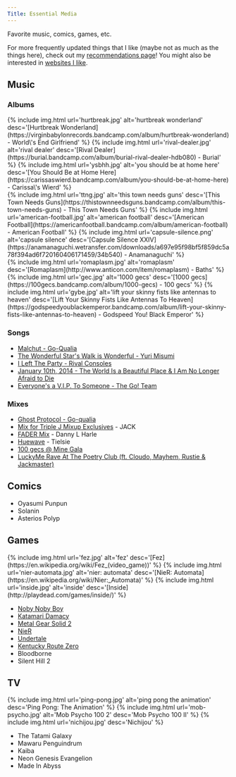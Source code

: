 ```yaml
---
Title: Essential Media
---
```


Favorite music, comics, games, etc.

<!-- convert x.jpg -resize 256x\> x.jpg -->

For more frequently updated things that I like (maybe not as much as the things here), check out my [recommendations page](/recommendations)! You might also be interested in [websites I like](/sites-i-like).

## Music

### Albums

<div class="img-block">
  {% include img.html url='hurtbreak.jpg' alt='hurtbreak wonderland' desc='[Hurtbreak Wonderland](https://virginbabylonrecords.bandcamp.com/album/hurtbreak-wonderland) - World\'s End Girlfriend' %}
  {% include img.html url='rival-dealer.jpg' alt='rival dealer' desc='[Rival Dealer](https://burial.bandcamp.com/album/burial-rival-dealer-hdb080) - Burial' %}
  {% include img.html url='ysbhh.jpg' alt='you should be at home here' desc='[You Should Be at Home Here](https://carissaswierd.bandcamp.com/album/you-should-be-at-home-here) - Carissa\'s Wierd' %}
</div>
<div class="img-block">
  {% include img.html url='ttng.jpg' alt='this town needs guns' desc='[This Town Needs Guns](https://thistownneedsguns.bandcamp.com/album/this-town-needs-guns) - This Town Needs Guns' %}
  {% include img.html url='american-football.jpg' alt='american football' desc='[American Football](https://americanfootball.bandcamp.com/album/american-football) - American Football' %}
  {% include img.html url='capsule-silence.png' alt='capsule silence' desc='[Capsule Silence XXIV](https://anamanaguchi.wetransfer.com/downloads/a697e95f98bf5f859dc5a78f394ad6f720160406171459/34b540) - Anamanaguchi' %}
</div>
<div class="img-block">
  {% include img.html url='romaplasm.jpg' alt='romaplasm' desc='[Romaplasm](http://www.anticon.com/item/romaplasm) - Baths' %}
  {% include img.html url='gec.jpg' alt='1000 gecs' desc='[1000 gecs](https://100gecs.bandcamp.com/album/1000-gecs) - 100 gecs' %}
  {% include img.html url='gybe.jpg' alt='lift your skinny fists like antennas to heaven' desc='[Lift Your Skinny Fists Like Antennas To Heaven](https://godspeedyoublackemperor.bandcamp.com/album/lift-your-skinny-fists-like-antennas-to-heaven) - Godspeed You! Black Emperor' %}
</div>

### Songs

- [Malchut - Go-Qualia](https://www.youtube.com/watch?v=XFVGZSDa4A4)
- [The Wonderful Star's Walk is Wonderful - Yuri Misumi](https://www.youtube.com/watch?v=5w9fOAG5Xz8)
- [I Left The Party - Rival Consoles](https://soundcloud.com/erasedtapes/rival-consoles-i-left-the)
- [January 10th, 2014 - The World Is a Beautiful Place & I Am No Longer Afraid to Die](https://www.youtube.com/watch?v=pAh2FeE92jo)
- [Everyone's a V.I.P. To Someone - The Go! Team](https://thegoteam.bandcamp.com/track/everyones-a-v-i-p-to-someone)

### Mixes

- [Ghost Protocol - Go-qualia](/assets/other/GHOST%20PROTOCOL.mp3)
- [Mix for Triple J Mixup Exclusives](https://soundcloud.com/nonstoppop/mix-for-triple-j) - JACK
- [FADER Mix](https://soundcloud.com/fadermedia/fader-mix-danny-l-harle) - Danny L Harle
- [Huewave](https://www.youtube.com/watch?v=xrMhzJqMd7U) - Tielsie
- [100 gecs @ Mine Gala](https://soundcloud.com/ilovefragglerock/100-gecs-mine-gala-set)
- [LuckyMe Rave At The Poetry Club (ft. Cloudo, Mayhem, Rustie & Jackmaster)](https://soundcloud.com/platform/luckyme-rave-at-the-poetry-club-ft-cloudo-mayhem-rustie-jackmaster)

## Comics

- Oyasumi Punpun
- Solanin
- Asterios Polyp

## Games

<div class="img-block">
  {% include img.html url='fez.jpg' alt='fez' desc='[Fez](https://en.wikipedia.org/wiki/Fez_(video_game))' %}
  {% include img.html url='nier-automata.jpg' alt='nier: automata' desc='[NieR: Automata](https://en.wikipedia.org/wiki/Nier:_Automata)' %}
  {% include img.html url='inside.jpg' alt='inside' desc='[Inside](http://playdead.com/games/inside/)' %}
</div>

- [Noby Noby Boy](https://en.wikipedia.org/wiki/Noby_Noby_Boy)
- [Katamari Damacy](https://en.wikipedia.org/wiki/Katamari_Damacy)
- [Metal Gear Solid 2](https://en.wikipedia.org/wiki/Metal_Gear_Solid_2:_Sons_of_Liberty)
- [NieR](https://en.wikipedia.org/wiki/Nier_%28video_game%29)
- [Undertale](https://undertale.com/)
- [Kentucky Route Zero](http://kentuckyroutezero.com/)
- Bloodborne
- Silent Hill 2

## TV

<div class="img-block">
  {% include img.html url='ping-pong.jpg' alt='ping pong the animation' desc='Ping Pong: The Animation' %}
  {% include img.html url='mob-psycho.jpg' alt='Mob Psycho 100 2' desc='Mob Psycho 100 II' %}
  {% include img.html url='nichijou.jpg' desc='Nichijou' %}
</div>

- The Tatami Galaxy
- Mawaru Penguindrum
- Kaiba
- Neon Genesis Evangelion
- Made In Abyss
